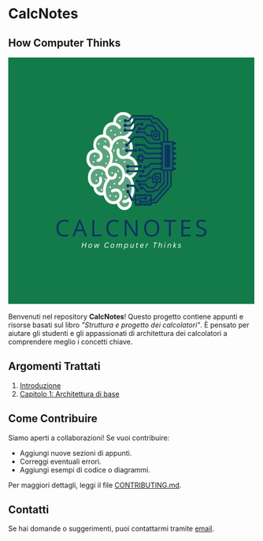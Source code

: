 # CalcNotes
## How Computer Thinks

![CalcNotes Logo](./CALCNOTES(1).png)

Benvenuti nel repository **CalcNotes**! Questo progetto contiene appunti e risorse basati sul libro _"Struttura e progetto dei calcolatori"_. È pensato per aiutare gli studenti e gli appassionati di architettura dei calcolatori a comprendere meglio i concetti chiave.

## Argomenti Trattati
1. [Introduzione](introduzione.md)
2. [Capitolo 1: Architettura di base](./Capitolo1/appunti.md)

## Come Contribuire
Siamo aperti a collaborazioni! Se vuoi contribuire:
- Aggiungi nuove sezioni di appunti.
- Correggi eventuali errori.
- Aggiungi esempi di codice o diagrammi.

Per maggiori dettagli, leggi il file [CONTRIBUTING.md](./CONTRIBUTING.md).

## Contatti
Se hai domande o suggerimenti, puoi contattarmi tramite [email](mondellomarco03@gmail.com).

